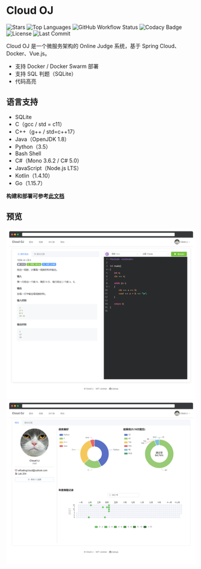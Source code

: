 # Cloud OJ

![Stars](https://img.shields.io/github/stars/imcloudfloating/Cloud-OJ?logo=github)
![Top Languages](https://img.shields.io/github/languages/top/imcloudfloating/Cloud-OJ?logo=github)
![GitHub Workflow Status](https://img.shields.io/github/workflow/status/imcloudfloating/Cloud-OJ/Java%20CI%20with%20Maven?logo=github)
![Codacy Badge](https://api.codacy.com/project/badge/Grade/3fb7e4c059c5431799b8863218750095)
![License](https://img.shields.io/github/license/imcloudfloating/Cloud-OJ)
![Last Commit](https://img.shields.io/github/last-commit/imcloudfloating/Cloud-OJ)

Cloud OJ 是一个微服务架构的 Online Judge 系统，基于 Spring Cloud、Docker、Vue.js。

- 支持 Docker / Docker Swarm 部署
- 支持 SQL 判题（SQLite）
- 代码高亮

## 语言支持

- SQLite
- C（gcc / std = c11）
- C++（g++ / std=c++17）
- Java（OpenJDK 1.8）
- Python（3.5）
- Bash Shell
- C#（Mono 3.6.2 / C# 5.0）
- JavaScript（Node.js LTS）
- Kotlin（1.4.10）
- Go（1.15.7）

**构建和部署可参考[此文档](https://github.com/imcloudfloating/Cloud-OJ/wiki)**

## 预览

![submit](./.assets/preview_1.png)
![profile](./.assets/preview_2.png)
